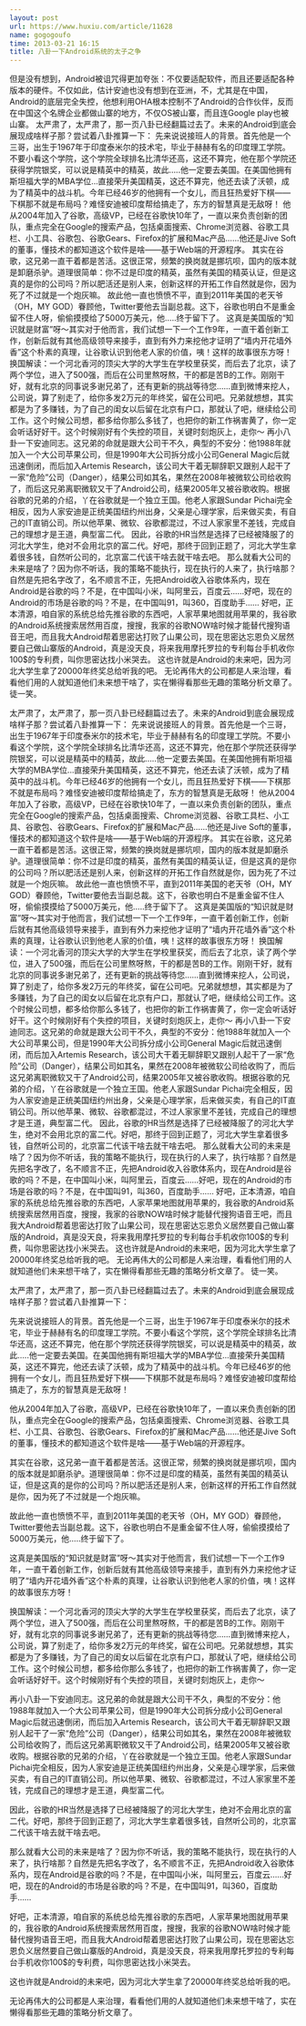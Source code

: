 ```yaml
---
layout: post
url: https://www.huxiu.com/article/11628
name: gogogoufo
time: 2013-03-21 16:15
title: 八卦一下Android系统的太子之争
---
```

但是没有想到，Android被诅咒得更加夸张：不仅要适配软件，而且还要适配各种版本的硬件。不仅如此，估计安迪也没有想到在亚洲，不，尤其是在中国，Android的底层完全失控，他想利用OHA根本控制不了Android的合作伙伴，反而在中国这个名牌企业都做山寨的地方，不仅OS被山寨，而且连Google play也被山寨。 太严肃了，太严肃了，那一页八卦已经翻篇过去了。未来的Android到底会展现成啥样子那？尝试着八卦推算一下： 先来说说接班人的背景。首先他是一个三哥，出生于1967年于印度泰米尔的技术宅，毕业于赫赫有名的印度理工学院。不要小看这个学院，这个学院全球排名比清华还高，这还不算完，他在那个学院还获得学院银奖，可以说是精英中的精英，故此…..他一定要去美国。在美国他拥有斯坦福大学的MBA学位…直接荣升美国精英，这还不算完，他还去读了沃顿，成为了精英中的战斗机。今年已经46岁的他拥有一个女儿，而且狂热爱好下棋——下棋那不就是布局吗？难怪安迪被印度帮给搞走了，东方的智慧真是无敌呀！ 他从2004年加入了谷歌，高级VP，已经在谷歌快10年了，一直以来负责创新的团队，重点完全在Google的搜索产品，包括桌面搜索、Chrome浏览器、谷歌工具栏、小工具、谷歌包、谷歌Gears、Firefox的扩展和Mac产品……他还是Jive Soft的董事，懂技术的都知道这个软件是啥——基于Web端的开源程序。 其实在谷歌，这兄弟一直干着都是苦活。这很正常，频繁的换岗就是挪坑呗，国内的版本就是卸磨杀驴。道理很简单：你不过是印度的精英，虽然有美国的精英认证，但是这真的是你的公司吗？所以肥活还是别人来，创新这样的开拓工作自然就是你，因为死了不过就是一个炮灰嘛。 故此他一直也愤愤不平，直到2011年美国的老天爷（OH，MY GOD）眷顾他，Twitter要他去当副总裁。这下，谷歌也明白不是重金留不住人呀，偷偷摸摸给了5000万美元，他…..终于留下了。 这真是美国版的“知识就是财富”呀～其实对于他而言，我们试想一下一个工作9年，一直干着创新工作，创新后就有其他高级领导来接手，直到有外力来挖他才证明了“墙内开花墙外香”这个朴素的真理，让谷歌认识到他老人家的价值，咦！这样的故事很东方呀！ 换国解读：一个河北香河的顶尖大学的大学生在学校里获奖，而后去了北京，读了两个学位，进入了500强，而后在公司里熬呀熬，干的都是苦B的工作。刚刚干好，就有北京的同事说多谢兄弟了，还有更新的挑战等待您……直到微博来挖人，公司说，算了别走了，给你多发2万元的年终奖，留在公司吧。兄弟就想想，其实都是为了多赚钱，为了自己的闺女以后留在北京有户口，那就认了吧，继续给公司工作。这个时候公司想，都多给你那么多钱了，也把你的新工作祸害黄了，你一定会听话好好干。这个时候刚好有个失控的项目，关键时刻炮灰上，走你～ 再小八卦一下安迪同志。这兄弟的命就是跟大公司干不久，典型的不安分：他1988年就加入一个大公司苹果公司，但是1990年大公司拆分成小公司General Magic后就迅速倒闭，而后加入Artemis Research，该公司大干着无聊辞职又跟别人起干了一家“危险”公司（Danger），结果公司如其名，果然在2008年被微软公司给收购了，而后这兄弟离职微软又干了Android公司，结果2005年又被谷歌收购。根据谷歌的兄弟的介绍，丫在谷歌就是一个独立王国。他老人家跟Sundar Pichai完全相反，因为人家安迪是正统美国纽约州出身，父亲是心理学家，后来做买卖，有自己的IT直销公司。所以他苹果、微软、谷歌都混过，不过人家家里不差钱，完成自己的理想才是王道，典型富二代。 因此，谷歌的HR当然是选择了已经被降服了的河北大学生，绝对不会用北京的富二代。好吧，那终于回到正题了，河北大学生拿着很多钱，自然听公司的，北京富二代该干啥去就干啥去吧。 那么就看大公司的未来是啥了？因为你不听话，我的策略不能执行，现在执行的人来了，执行啥那？自然是先把名字改了，名不顺言不正，先把Android收入谷歌体系内，现在Android是谷歌的吗？不是，在中国叫小米，叫阿里云，百度云……好吧，现在的Android的市场是谷歌的吗？不是，在中国叫91，叫360，百度助手…… 好吧，正本清源，咱自家的系统总给先推谷歌的东西吧，人家苹果地图就用苹果的，我谷歌的Android系统搜索居然用百度，搜搜，我家的谷歌NOW啥时候才能替代搜狗语音王吧，而且我大Android帮着思密达打败了山果公司，现在思密达忘恩负义居然要自己做山寨版的Android，真是没天良，将来我用摩托罗拉的专利每台手机收你100$的专利费，叫你思密达找小米哭去。 这也许就是Android的未来吧，因为河北大学生拿了20000年终奖总给听我的吧。 无论再伟大的公司都是人来治理，看看他们用的人就知道他们未来想干啥了，实在懒得看那些无趣的策略分析文章了。 徒一笑。

太严肃了，太严肃了，那一页八卦已经翻篇过去了。未来的Android到底会展现成啥样子那？尝试着八卦推算一下： 先来说说接班人的背景。首先他是一个三哥，出生于1967年于印度泰米尔的技术宅，毕业于赫赫有名的印度理工学院。不要小看这个学院，这个学院全球排名比清华还高，这还不算完，他在那个学院还获得学院银奖，可以说是精英中的精英，故此…..他一定要去美国。在美国他拥有斯坦福大学的MBA学位…直接荣升美国精英，这还不算完，他还去读了沃顿，成为了精英中的战斗机。今年已经46岁的他拥有一个女儿，而且狂热爱好下棋——下棋那不就是布局吗？难怪安迪被印度帮给搞走了，东方的智慧真是无敌呀！ 他从2004年加入了谷歌，高级VP，已经在谷歌快10年了，一直以来负责创新的团队，重点完全在Google的搜索产品，包括桌面搜索、Chrome浏览器、谷歌工具栏、小工具、谷歌包、谷歌Gears、Firefox的扩展和Mac产品……他还是Jive Soft的董事，懂技术的都知道这个软件是啥——基于Web端的开源程序。 其实在谷歌，这兄弟一直干着都是苦活。这很正常，频繁的换岗就是挪坑呗，国内的版本就是卸磨杀驴。道理很简单：你不过是印度的精英，虽然有美国的精英认证，但是这真的是你的公司吗？所以肥活还是别人来，创新这样的开拓工作自然就是你，因为死了不过就是一个炮灰嘛。 故此他一直也愤愤不平，直到2011年美国的老天爷（OH，MY GOD）眷顾他，Twitter要他去当副总裁。这下，谷歌也明白不是重金留不住人呀，偷偷摸摸给了5000万美元，他…..终于留下了。 这真是美国版的“知识就是财富”呀～其实对于他而言，我们试想一下一个工作9年，一直干着创新工作，创新后就有其他高级领导来接手，直到有外力来挖他才证明了“墙内开花墙外香”这个朴素的真理，让谷歌认识到他老人家的价值，咦！这样的故事很东方呀！ 换国解读：一个河北香河的顶尖大学的大学生在学校里获奖，而后去了北京，读了两个学位，进入了500强，而后在公司里熬呀熬，干的都是苦B的工作。刚刚干好，就有北京的同事说多谢兄弟了，还有更新的挑战等待您……直到微博来挖人，公司说，算了别走了，给你多发2万元的年终奖，留在公司吧。兄弟就想想，其实都是为了多赚钱，为了自己的闺女以后留在北京有户口，那就认了吧，继续给公司工作。这个时候公司想，都多给你那么多钱了，也把你的新工作祸害黄了，你一定会听话好好干。这个时候刚好有个失控的项目，关键时刻炮灰上，走你～ 再小八卦一下安迪同志。这兄弟的命就是跟大公司干不久，典型的不安分：他1988年就加入一个大公司苹果公司，但是1990年大公司拆分成小公司General Magic后就迅速倒闭，而后加入Artemis Research，该公司大干着无聊辞职又跟别人起干了一家“危险”公司（Danger），结果公司如其名，果然在2008年被微软公司给收购了，而后这兄弟离职微软又干了Android公司，结果2005年又被谷歌收购。根据谷歌的兄弟的介绍，丫在谷歌就是一个独立王国。他老人家跟Sundar Pichai完全相反，因为人家安迪是正统美国纽约州出身，父亲是心理学家，后来做买卖，有自己的IT直销公司。所以他苹果、微软、谷歌都混过，不过人家家里不差钱，完成自己的理想才是王道，典型富二代。 因此，谷歌的HR当然是选择了已经被降服了的河北大学生，绝对不会用北京的富二代。好吧，那终于回到正题了，河北大学生拿着很多钱，自然听公司的，北京富二代该干啥去就干啥去吧。 那么就看大公司的未来是啥了？因为你不听话，我的策略不能执行，现在执行的人来了，执行啥那？自然是先把名字改了，名不顺言不正，先把Android收入谷歌体系内，现在Android是谷歌的吗？不是，在中国叫小米，叫阿里云，百度云……好吧，现在的Android的市场是谷歌的吗？不是，在中国叫91，叫360，百度助手…… 好吧，正本清源，咱自家的系统总给先推谷歌的东西吧，人家苹果地图就用苹果的，我谷歌的Android系统搜索居然用百度，搜搜，我家的谷歌NOW啥时候才能替代搜狗语音王吧，而且我大Android帮着思密达打败了山果公司，现在思密达忘恩负义居然要自己做山寨版的Android，真是没天良，将来我用摩托罗拉的专利每台手机收你100$的专利费，叫你思密达找小米哭去。 这也许就是Android的未来吧，因为河北大学生拿了20000年终奖总给听我的吧。 无论再伟大的公司都是人来治理，看看他们用的人就知道他们未来想干啥了，实在懒得看那些无趣的策略分析文章了。 徒一笑。

太严肃了，太严肃了，那一页八卦已经翻篇过去了。未来的Android到底会展现成啥样子那？尝试着八卦推算一下：

先来说说接班人的背景。首先他是一个三哥，出生于1967年于印度泰米尔的技术宅，毕业于赫赫有名的印度理工学院。不要小看这个学院，这个学院全球排名比清华还高，这还不算完，他在那个学院还获得学院银奖，可以说是精英中的精英，故此…..他一定要去美国。在美国他拥有斯坦福大学的MBA学位…直接荣升美国精英，这还不算完，他还去读了沃顿，成为了精英中的战斗机。今年已经46岁的他拥有一个女儿，而且狂热爱好下棋——下棋那不就是布局吗？难怪安迪被印度帮给搞走了，东方的智慧真是无敌呀！

他从2004年加入了谷歌，高级VP，已经在谷歌快10年了，一直以来负责创新的团队，重点完全在Google的搜索产品，包括桌面搜索、Chrome浏览器、谷歌工具栏、小工具、谷歌包、谷歌Gears、Firefox的扩展和Mac产品……他还是Jive Soft的董事，懂技术的都知道这个软件是啥——基于Web端的开源程序。

其实在谷歌，这兄弟一直干着都是苦活。这很正常，频繁的换岗就是挪坑呗，国内的版本就是卸磨杀驴。道理很简单：你不过是印度的精英，虽然有美国的精英认证，但是这真的是你的公司吗？所以肥活还是别人来，创新这样的开拓工作自然就是你，因为死了不过就是一个炮灰嘛。

故此他一直也愤愤不平，直到2011年美国的老天爷（OH，MY GOD）眷顾他，Twitter要他去当副总裁。这下，谷歌也明白不是重金留不住人呀，偷偷摸摸给了5000万美元，他…..终于留下了。

这真是美国版的“知识就是财富”呀～其实对于他而言，我们试想一下一个工作9年，一直干着创新工作，创新后就有其他高级领导来接手，直到有外力来挖他才证明了“墙内开花墙外香”这个朴素的真理，让谷歌认识到他老人家的价值，咦！这样的故事很东方呀！

换国解读：一个河北香河的顶尖大学的大学生在学校里获奖，而后去了北京，读了两个学位，进入了500强，而后在公司里熬呀熬，干的都是苦B的工作。刚刚干好，就有北京的同事说多谢兄弟了，还有更新的挑战等待您……直到微博来挖人，公司说，算了别走了，给你多发2万元的年终奖，留在公司吧。兄弟就想想，其实都是为了多赚钱，为了自己的闺女以后留在北京有户口，那就认了吧，继续给公司工作。这个时候公司想，都多给你那么多钱了，也把你的新工作祸害黄了，你一定会听话好好干。这个时候刚好有个失控的项目，关键时刻炮灰上，走你～

再小八卦一下安迪同志。这兄弟的命就是跟大公司干不久，典型的不安分：他1988年就加入一个大公司苹果公司，但是1990年大公司拆分成小公司General Magic后就迅速倒闭，而后加入Artemis Research，该公司大干着无聊辞职又跟别人起干了一家“危险”公司（Danger），结果公司如其名，果然在2008年被微软公司给收购了，而后这兄弟离职微软又干了Android公司，结果2005年又被谷歌收购。根据谷歌的兄弟的介绍，丫在谷歌就是一个独立王国。他老人家跟Sundar Pichai完全相反，因为人家安迪是正统美国纽约州出身，父亲是心理学家，后来做买卖，有自己的IT直销公司。所以他苹果、微软、谷歌都混过，不过人家家里不差钱，完成自己的理想才是王道，典型富二代。

因此，谷歌的HR当然是选择了已经被降服了的河北大学生，绝对不会用北京的富二代。好吧，那终于回到正题了，河北大学生拿着很多钱，自然听公司的，北京富二代该干啥去就干啥去吧。

那么就看大公司的未来是啥了？因为你不听话，我的策略不能执行，现在执行的人来了，执行啥那？自然是先把名字改了，名不顺言不正，先把Android收入谷歌体系内，现在Android是谷歌的吗？不是，在中国叫小米，叫阿里云，百度云……好吧，现在的Android的市场是谷歌的吗？不是，在中国叫91，叫360，百度助手……

好吧，正本清源，咱自家的系统总给先推谷歌的东西吧，人家苹果地图就用苹果的，我谷歌的Android系统搜索居然用百度，搜搜，我家的谷歌NOW啥时候才能替代搜狗语音王吧，而且我大Android帮着思密达打败了山果公司，现在思密达忘恩负义居然要自己做山寨版的Android，真是没天良，将来我用摩托罗拉的专利每台手机收你100$的专利费，叫你思密达找小米哭去。

这也许就是Android的未来吧，因为河北大学生拿了20000年终奖总给听我的吧。

无论再伟大的公司都是人来治理，看看他们用的人就知道他们未来想干啥了，实在懒得看那些无趣的策略分析文章了。

